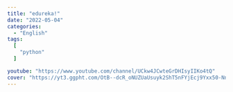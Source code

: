```yaml
---
title: "edureka!"
date: "2022-05-04"
categories:
  - "English"
tags:
  [
    "python"
  ]

youtube: "https://www.youtube.com/channel/UCkw4JCwteGrDHIsyIIKo4tQ"
cover: "https://yt3.ggpht.com/OtB--dcR_oNUZUaUsuyk2ShT5nFYjEcj9Yxx50-Nner03vXKt4IWXtP--JrnSGQbwRSHYuVb38g=s88-c-k-c0x00ffffff-no-rj"
---
```

